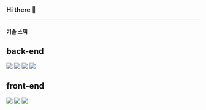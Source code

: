 ### Hi there 👋
---

#### 기술 스택

back-end
---
<div>
<img src="https://img.shields.io/static/v1?label=Java&message=open-jdk-8&color=ffffff&logo=java"/>
<img src="https://img.shields.io/static/v1?label=Spring%20Boot&message=2.5.12&color=ffffff&logo=springBoot&logoColor=white"/>
<img src="https://img.shields.io/badge/JPA-59666C?style=flat&logo=Hibernate&logoColor=white"/>
<img src="https://img.shields.io/badge/MySQL-8.0.28-4479A1?style=flat&logo=MySQL&logoColor=white"/>
</div>

front-end
---
<div>
<img src="https://img.shields.io/badge/HTML5-E34F26?style=flat&logo=HTML5&logoColor=white"/>
<img src="https://img.shields.io/badge/CSS3-1572B6?style=flat&logo=CSS3&logoColor=white"/>
<img src="https://img.shields.io/badge/JavaScript-ES6-F7DF1E?style=flat&logo=JavaScript&logoColor=white">
</div>
